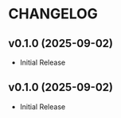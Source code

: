 # CHANGELOG

<!-- version list -->

## v0.1.0 (2025-09-02)

- Initial Release

## v0.1.0 (2025-09-02)

- Initial Release
